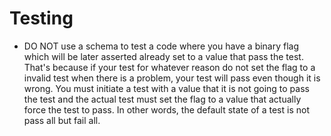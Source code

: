 # Testing
* DO NOT use a schema to test a code where you have a binary flag which will be later asserted already set to a value that pass the test. That's because if your test for whatever reason do not set the flag to a invalid test when there is a problem, your test will pass even though it is wrong. You must initiate a test with a value that it is not going to pass the test and the actual test must set the flag to a value that actually force the test to pass. In other words, the default state of a test is not pass all but fail all.
